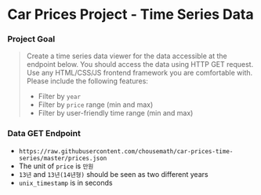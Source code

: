 # Car Prices Project - Time Series Data

### Project Goal

> Create a time series data viewer for the data accessible at the endpoint below. You should access the data using HTTP GET request. Use any HTML/CSS/JS frontend framework you are comfortable with. Please include the following features:
> * Filter by `year`
> * Filter by `price` range (min and max)
> * Filter by user-friendly time range (min and max)

### Data GET Endpoint

* `https://raw.githubusercontent.com/chousemath/car-prices-time-series/master/prices.json`
* The unit of `price` is `만원`
* `13년` and `13년(14년형)` should be seen as two different years
* `unix_timestamp` is in seconds